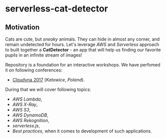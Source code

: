 # serverless-cat-detector

## Motivation

Cats are cute, but *sneaky* animals. They can hide in almost any corner, and remain undetected for hours. Let's leverage *AWS* and *Serverless* approach to built together a **CatDetector** - an app that will help us finding our favorite pupils in an infinite stream of images!

Repository is a foundation for an interactive workshops. We have perfomed it on following conferences:

- [Cloudyna 2017](https://cloudyna.net) (*Katowice*, *Poland*).

During that we will cover following topics:

- *AWS Lambda*,
- *AWS X-Ray*,
- *AWS S3*,
- *AWS DynamoDB*,
- *AWS Rekognition*,
- *serverless.js*,
- *Best practices*, when it comes to development of such applications.
